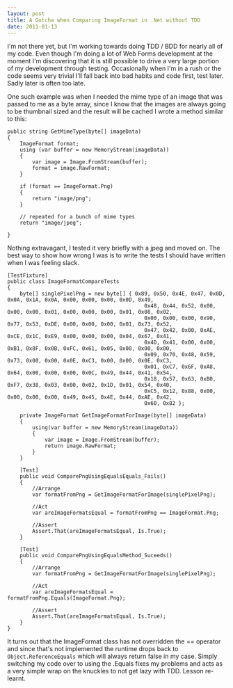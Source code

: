 ```yaml
---
layout: post
title: A Gotcha when Comparing ImageFormat in .Net without TDD
date: 2011-01-13
---
```


I'm not there yet, but I'm working towards doing TDD / BDD for nearly all of my code. Even though I'm doing a lot of Web Forms development at the moment I'm discovering that it is still possible to drive a very large portion of my development through testing. Occasionally when I'm in a rush or the code seems very trivial I'll fall back into bad habits and code first, test later. Sadly later is often too late.

One such example was when I needed the mime type of an image that was passed to me as a byte array, since I know that the images are always going to be thumbnail sized and the result will be cached I wrote a method similar to this:

    public string GetMimeType(byte[] imageData)
    {
        ImageFormat format;
        using (var buffer = new MemoryStream(imageData))
        {
            var image = Image.FromStream(buffer);
            format = image.RawFormat;
        }
    
        if (format == ImageFormat.Png)
        {
            return "image/png";
        }
    
        // repeated for a bunch of mime types
        return "image/jpeg";
    
    }

Nothing extravagant, I tested it very briefly with a jpeg and moved on. The best way to show how wrong I was is to write the tests I should have written when I was feeling slack.

    [TestFixture]
    public class ImageFormatCompareTests
    {
        byte[] singlePixelPng = new byte[] { 0x89, 0x50, 0x4E, 0x47, 0x0D, 0x0A, 0x1A, 0x0A, 0x00, 0x00, 0x00, 0x0D, 0x49, 
                                                0x48, 0x44, 0x52, 0x00, 0x00, 0x00, 0x01, 0x00, 0x00, 0x00, 0x01, 0x08, 0x02, 
                                                0x00, 0x00, 0x00, 0x90, 0x77, 0x53, 0xDE, 0x00, 0x00, 0x00, 0x01, 0x73, 0x52, 
                                                0x47, 0x42, 0x00, 0xAE, 0xCE, 0x1C, 0xE9, 0x00, 0x00, 0x00, 0x04, 0x67, 0x41, 
                                                0x4D, 0x41, 0x00, 0x00, 0xB1, 0x8F, 0x0B, 0xFC, 0x61, 0x05, 0x00, 0x00, 0x00, 
                                                0x09, 0x70, 0x48, 0x59, 0x73, 0x00, 0x00, 0x0E, 0xC3, 0x00, 0x00, 0x0E, 0xC3, 
                                                0x01, 0xC7, 0x6F, 0xA8, 0x64, 0x00, 0x00, 0x00, 0x0C, 0x49, 0x44, 0x41, 0x54, 
                                                0x18, 0x57, 0x63, 0xB0, 0xF7, 0x38, 0x03, 0x00, 0x02, 0x1D, 0x01, 0x54, 0x40, 
                                                0xC5, 0x12, 0x88, 0x00, 0x00, 0x00, 0x00, 0x49, 0x45, 0x4E, 0x44, 0xAE, 0x42, 
                                                0x60, 0x82 };
    
        private ImageFormat GetImageFormatForImage(byte[] imageData)
        {
            using(var buffer = new MemoryStream(imageData))
            {
                var image = Image.FromStream(buffer);
                return image.RawFormat;
            }
        }
    
        [Test]
        public void ComparePngUsingEqualsEquals_Fails()
        {
            //Arrange
            var formatFromPng = GetImageFormatForImage(singlePixelPng);
    
            //Act
            var areImageFormatsEqual = formatFromPng == ImageFormat.Png;
    
            //Assert
            Assert.That(areImageFormatsEqual, Is.True);
        }
    
        [Test]
        public void ComparePngUsingEqualsMethod_Suceeds()
        {
            //Arrange
            var formatFromPng = GetImageFormatForImage(singlePixelPng);
    
            //Act
            var areImageFormatsEqual = formatFromPng.Equals(ImageFormat.Png);
    
            //Assert
            Assert.That(areImageFormatsEqual, Is.True);
        }
    }

It turns out that the ImageFormat class has not overridden the == operator and since that's not implemented the runtime drops back to `Object.ReferenceEquals` which will always return false in my case. Simply switching my code over to using the .Equals fixes my problems and acts as a very simple wrap on the knuckles to not get lazy with TDD. Lesson re-learnt.
